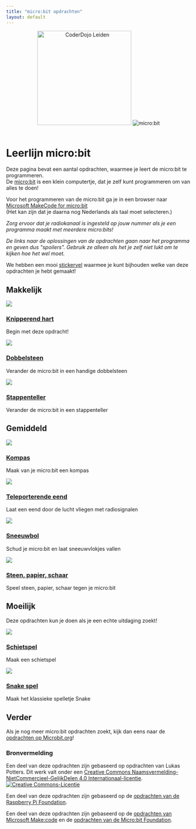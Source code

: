 ```yaml
---
title: "micro:bit opdrachten"
layout: default
---
```


<header>
    <img src="assets/images/coderdojo-leiden-logo.svg" width="256" alt="CoderDojo Leiden" />
    <img src="assets/images/microbit-logo.svg" alt="micro:bit" />
</header>

# Leerlijn micro:bit

Deze pagina bevat een aantal opdrachten, waarmee je leert de micro:bit te programmeren.\
De [micro:bit](https://microbit.org/nl/get-started/what-is-the-microbit/) is een klein computertje, dat je zelf kunt programmeren om van alles te doen!

Voor het programmeren van de micro:bit ga je in een browser naar <a href="https://makecode.microbit.org/#editor" target="_blank">Microsoft MakeCode for micro:bit</a> \
(Het kan zijn dat je daarna nog Nederlands als taal moet selecteren.)

*Zorg ervoor dat je radiokanaal is ingesteld op jouw nummer als je een programma maakt met meerdere micro:bits!*

*De links naar de oplossingen van de opdrachten gaan naar het programma en geven dus "spoilers". Gebruik ze alleen als het je zelf niet lukt om te kijken hoe het wel moet.*

We hebben een mooi [stickervel](https://drive.google.com/file/d/1UTUZS4C3bQWzp1rjuPh9hwE3UaaWRMEV/view?usp=sharing)
waarmee je kunt bijhouden welke van deze opdrachten je hebt gemaakt!

## Makkelijk

<div class="assignment-grid">
    <div id="first-assignment">
        <img src="thumbnails/heart.png" />
        <h3><a href="opdrachten/makkelijk/knipperend-hart.html">Knipperend hart</a></h3>
        <p>Begin met deze opdracht!</p>
    </div>
    <div>
        <img src="thumbnails/dice.png" />
        <h3><a href="opdrachten/makkelijk/dobbelsteen.html">Dobbelsteen</a></h3>
        <p>Verander de micro:bit in een handige dobbelsteen</p>
    </div>
    <div>
        <img src="thumbnails/stepcounter.png" />
        <h3><a href="opdrachten/makkelijk/stappenteller.html">Stappenteller</a></h3>
        <p>Verander de micro:bit in een stappenteller</p>
    </div>
</div>

## Gemiddeld

<div class="assignment-grid">
    <div>
        <img src="thumbnails/compass.png" />
        <h3><a href="opdrachten/gemiddeld/kompas.html">Kompas</a></h3>
        <p>Maak van je micro:bit een kompas</p>
    </div>
    <div>
        <img src="thumbnails/duck.png" />
        <h3><a href="opdrachten/gemiddeld/teleporterende-eend.html">Teleporterende eend</a></h3>
        <p>Laat een eend door de lucht vliegen met radiosignalen</p>
    </div>
    <div>
        <img src="thumbnails/snowglobe.png" />
        <h3><a href="opdrachten/gemiddeld/sneeuwbol.html">Sneeuwbol</a></h3>
        <p>Schud je micro:bit en laat sneeuwvlokjes vallen</p>
    </div>
    <div>
        <img src="thumbnails/rock-paper-scissors.png" />
        <h3><a href="opdrachten/gemiddeld/steen-papier-schaar.html">Steen, papier, schaar</a></h3>
        <p>Speel steen, papier, schaar tegen je micro:bit</p>
    </div>
</div>

## Moeilijk

Deze opdrachten kun je doen als je een echte uitdaging zoekt!

<div class="assignment-grid">
    <div>
        <img src="thumbnails/shooter.png" />
        <h3><a href="opdrachten/moeilijk/schietspel.html">Schietspel</a></h3>
        <p>Maak een schietspel</p>
    </div>
    <div>
        <img src="thumbnails/snake.png" />
        <h3><a href="opdrachten/moeilijk/snake.html">Snake spel</a></h3>
        <p>Maak het klassieke spelletje Snake</p>
    </div>
</div>

## Verder

Als je nog meer micro:bit opdrachten zoekt, kijk dan eens naar de 
[opdrachten op Microbit.org](https://microbit.org/nl/projects/make-it-code-it/)!

### Bronvermelding

Een deel van deze opdrachten zijn gebaseerd op opdrachten van Lukas Potters.
Dit werk valt onder een <a rel="license" href="http://creativecommons.org/licenses/by-nc-sa/4.0/deed.nl">Creative Commons Naamsvermelding-NietCommercieel-GelijkDelen 4.0 Internationaal-licentie</a>.\
<a rel="license" href="http://creativecommons.org/licenses/by-nc-sa/4.0/"><img alt="Creative Commons-Licentie" style="border-width:0" src="https://i.creativecommons.org/l/by-nc-sa/4.0/88x31.png" /></a>

Een deel van deze opdrachten zijn gebaseerd op de [opdrachten van de Raspberry Pi Foundation](https://projects.raspberrypi.org/nl-NL/pathways/microbit-intro).

Een deel van deze opdrachten zijn gebaseerd op de [opdrachten van Microsoft Make:code](https://makecode.microbit.org/projects) en de [opdrachten van de Micro:bit Foundation](https://microbit.org/projects/make-it-code-it/).
